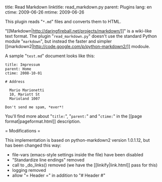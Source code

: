 title: Read Markdown
linktitle: read_markdown.py
parent: Plugins
lang: en
ctime: 2009-06-26
mtime: 2009-06-26

This plugin reads "`*.md`" files and converts them to HTML.

"[[Markdown|http://daringfireball.net/projects/markdown/]]" is a wiki-like
text format. The plugin "`read_markdown.py`" doesn't use the 
standard Python module "`markdown`", but instead the faster and simpler
[[markdown2|http://code.google.com/p/python-markdown2/]] modoule.

A sample "`test.md`" document looks like this:

	title: Impressum
	parent: Home
	ctime: 2008-10-01

	# Address

	  Mario Marionetti
	  10, Mariott St
	  Marioland 1007

	Don't send me spam, *ever*!

You'll find more about "`title:`", "`parent:`" and "`ctime:`" in the
[[page format|pageformat.html]] description.

= Modifications =

This implementation is based on python-markdown2 version 1.0.1.12, but has been
changed this way:

* file-vars (emacs-style settings inside the file) have been disabled
* "Standardize line endings" removed
* call to _do_links() removed (we have the [[linkify|link.html]] pass for
  this)
* logging removed
* allow "= Header =" in addition to "# Header #"
